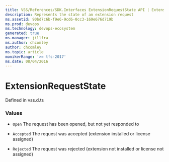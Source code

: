 ```yaml
---
title: VSS/References/SDK.Interfaces ExtensionRequestState API | Extensions for Azure DevOps Services
description: Represents the state of an extension request
ms.assetid: 90bd7c6b-f9e6-9cd6-0cc3-169e676d719b
ms.prod: devops
ms.technology: devops-ecosystem
generated: true
ms.manager: jillfra
ms.author: chcomley
author: chcomley
ms.topic: article
monikerRange: '>= tfs-2017'
ms.date: 08/04/2016
---
```


# ExtensionRequestState

Defined in vss.d.ts

### Values

* `Open` The request has been opened, but not yet responded to

* `Accepted` The request was accepted (extension installed or license assigned)

* `Rejected` The request was rejected (extension not installed or license not assigned)

